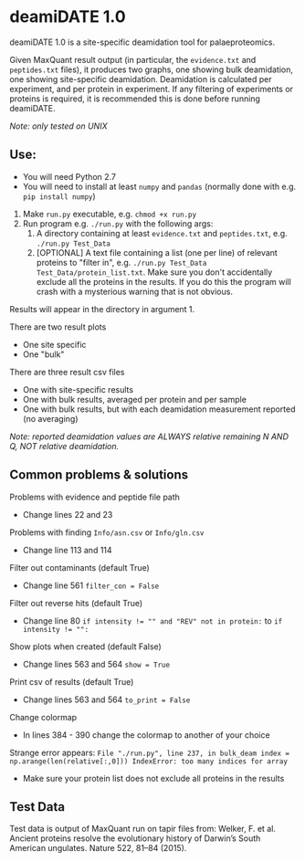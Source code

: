 # deamiDATE 1.0

deamiDATE 1.0 is a site-specific deamidation tool for palaeproteomics.

Given MaxQuant result output (in particular, the `evidence.txt` and `peptides.txt` files), it produces two graphs, one showing bulk deamidation, one showing site-specific deamidation.
Deamidation is calculated per experiment, and per protein in experiment. If any filtering of experiments or proteins is required, it is recommended this is done before running deamiDATE.

*Note: only tested on UNIX*

## Use:

* You will need Python 2.7
* You will need to install at least `numpy` and `pandas` (normally done with e.g. `pip install numpy`)

1. Make `run.py` executable, e.g. `chmod +x run.py`
2. Run program e.g. `./run.py` with the following args:
	1. A directory containing at least `evidence.txt` and `peptides.txt`, e.g. `./run.py Test_Data`
	2. [OPTIONAL] A text file containing a list (one per line) of relevant proteins to "filter in", e.g. `./run.py Test_Data Test_Data/protein_list.txt`. Make sure you don't accidentally exclude all the proteins in the results. If you do this the program will crash with a mysterious warning that is not obvious.

Results will appear in the directory in argument 1.

There are two result plots
* One site specific
* One "bulk"

There are three result csv files
* One with site-specific results
* One with bulk results, averaged per protein and per sample
* One with bulk results, but with each deamidation measurement reported (no averaging)

*Note: reported deamidation values are ALWAYS relative remaining N AND Q, NOT relative deamidation.*

## Common problems & solutions

Problems with evidence and peptide file path
* Change lines 22 and 23

Problems with finding `Info/asn.csv` or `Info/gln.csv`
* Change line 113 and 114

Filter out contaminants (default True)
* Change line 561 `filter_con = False`

Filter out reverse hits (default True)
* Change line 80 `if intensity != "" and "REV" not in protein:` to `if intensity != "":`

Show plots when created (default False)
* Change lines 563 and 564 `show = True`

Print csv of results (default True)
* Change lines 563 and 564 `to_print = False`

Change colormap
* In lines 384 - 390 change the colormap to another of your choice

Strange error appears:
`File "./run.py", line 237, in bulk_deam
	 index = np.arange(len(relative[:,0]))
IndexError: too many indices for array`
* Make sure your protein list does not exclude all proteins in the results

## Test Data

Test data is output of MaxQuant run on tapir files from:
Welker, F. et al. Ancient proteins resolve the evolutionary history of Darwin’s South American ungulates. Nature 522, 81–84 (2015).
